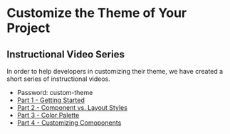 # Customize the Theme of Your Project

## Instructional Video Series
In order to help developers in customizing their theme, we have created a short series of instructional videos.
* Password: custom-theme
* [Part 1 - Getting Started](https://vimeo.com/190988150)  
* [Part 2 - Component vs. Layout Styles](https://vimeo.com/190988573)
* [Part 3 - Color Palette](https://vimeo.com/190988735)
* [Part 4 - Customizing Comoponents](https://vimeo.com/191012596)
